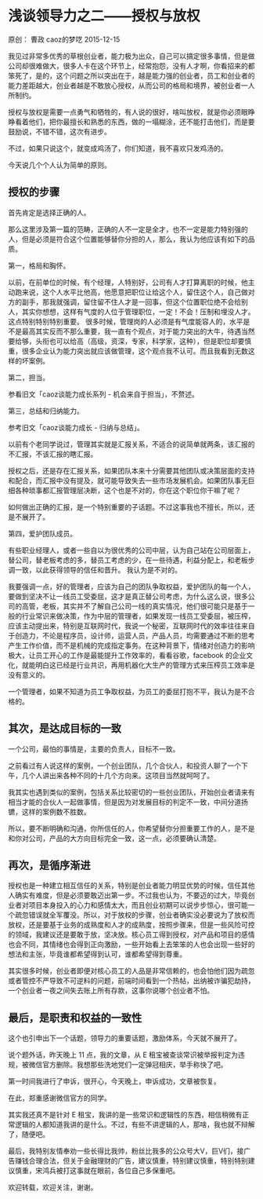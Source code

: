 # 浅谈领导力之二——授权与放权
原创： 曹政  caoz的梦呓  2015-12-15

我见过非常多优秀的草根创业者，能力极为出众，自己可以搞定很多事情，但是做公司却很难做大，很多人卡在这个环节上，经常抱怨，没有人才啊，你看招来的都笨死了，是的，这个问题之所以突出在于，越是能力强的创业者，员工和创业者的能力差距越大，创业者越是不敢放心授权，从而公司的格局和境界，被创业者一人所制约。

授权与放权是需要一点勇气和牺牲的，有人说的很好，啥叫放权，就是你必须眼睁睁看着他们，把你最擅长和熟悉的东西，做的一塌糊涂，还不能打击他们，而是要鼓励说，不错不错，这次有进步。

不过，如果只说这个，就变成鸡汤了，你们知道，我不喜欢只发鸡汤的。

今天说几个个人认为简单的原则。

## 授权的步骤

首先肯定是选择正确的人。

那么这里涉及第一篇的范畴，正确的人不一定是全才，也不一定是能力特别强的人，但是必须是符合这个位置能够替你分担的人，那么，我认为他应该有如下的品质。

第一，格局和胸怀。

以前，在前单位的时候，有个经理，人特别好，公司有人才打算离职的时候，他主动跑来说，这个人水平比他高，他愿意把职位让给这个人，留住这个人，自己做对方的副手，那我就强调，留住留不住人才是一回事，但这个位置职位绝不会给别人，其实你想想，这样有气度的人位于管理职位，一定！不会！压制和埋没人才。这点特别特别特别重要。 很多时候，管理岗的人必须是有气度能容人的，水平是不是最高其实反而不那么重要，我一直有个观点，对于能力突出的大牛，待遇当然要给够，头衔也可以给高（高级，资深，专家，科学家，这种），但是职位却要慎重，很多企业认为能力突出就应该做管理，这个观点我不认可。而且我看到无数这样的坏案例。

第二，担当。

参看旧文「caoz谈能力成长系列 - 机会来自于担当」，不赘述。

第三，总结和归纳能力。

参考旧文「caoz谈能力成长 - 归纳与总结」。

以前有个老同学说过，管理其实就是汇报关系，不适合的说简单就两条，该汇报的不汇报，不该汇报的瞎汇报。

授权之后，还是存在汇报关系，如果团队本来十分需要其他团队或决策层面的支持和配合，而汇报中没有提及，就可能导致失去一些市场发展机会。如果团队事无巨细各种琐事都汇报管理层决断，这个也是不对的，你在这个职位你干嘛了呢？

如何做出正确的汇报，是一个特别重要的子话题。不过这事我也不擅长，所以，还是不展开了。

第四，爱护团队成员。

有些职业经理人，或者一些自以为很优秀的公司中层，认为自己站在公司层面上，替公司，替老板考虑的多，替员工考虑的少，在一些待遇，利益分配上，和老板步调一致，以此获得领导的信任和晋升。 我认为是不对的。

我要强调一点，好的管理者，应该为自己的团队争取权益，爱护团队的每一个人，要做到坚决不让一线员工受委屈，这才是真正替公司考虑，为什么这么说，很多公司的高管，老板，其实并不了解自己公司一线的真实情况，他们很可能只是基于一般的行业常识来做决策，作为中层的管理者，如果发现一线员工受委屈，被压榨，应该主动提出来，特别是互联网时代，我说一个秘密，互联网时代的效率往往来自于创造力，不论是程序员，设计师，运营人员，产品人员，均需要通过不断的思考产生工作价值，而不是机械的完成指定事务。在这种背景下，情绪对创造力的影响极大，让员工开心的工作是最能提升工作效率的，看看谷歌，facebook 的企业文化，就能明白这已经是行业共识，再用机器化大生产的管理方式来压榨员工效率是没有意义的。

一个管理者，如果不知道为员工争取权益，为员工的委屈打抱不平，我认为是不合格的。

## 其次，是达成目标的一致

一个公司，最怕的事情是，主要的负责人，目标不一致。

之前看过有人说这样的案例，一个创业团队，几个合伙人，和投资人聊了一个下午，几个人讲出来各种不同的十几个方向来。这项目当然就呵呵了。

我其实也遇到类似的案例，包括关系比较密切的一些创业团队，开始创业者请来有相当才能的合伙人一起做事情，但是因为对发展目标的判定不一致，中间分道扬镳，这样的案例数不胜数。

所以，要不断明确和沟通，你所信任的人，你希望替你分担重要工作的人，是不是和你对公司，产品的大方向目标完全一致，这一点，必须要确认清楚。

## 再次，是循序渐进

授权也是一种建立相互信任的关系，特别是创业者能力明显优势的时候，信任其他人确实有难度，但是必须要敢迈出第一步。不过我也认为，不要迈的过大，毕竟创业者对项目本身投入的心力和感情太大，而且创业初期可以说步步惊心，很可能一个疏忽错误就全军覆没。所以，对于放权的步骤，创业者确实没必要说为了放权而放权，还是要基于业务的成熟度和人才的成熟度，按照步骤来，但是一些风险可控的领域，我建议还是要敢于放，坚决放。核心员工得到授权，对产品和项目的感情也会不同，其情绪也会得到正向激励，一些开始看上去笨笨的人也会出现一些好的想法和主张，毕竟谁都希望得到认可，谁都希望得到尊重。

其实很多时候，创业者即便对核心员工的人品是非常信赖的，也会怕他们因为疏忽或者管控不严导致不可逆料的问题，前端时间看到一个热帖，出纳被诈骗犯劫持，一个创业者一夜之间失去账上所有存款，这事你说哪个创业者不怕。

## 最后，是职责和权益的一致性

这个也引申出下一个话题，领导力的重要话题，激励体系，今天就不展开了。

说个题外话，昨天晚上 11 点，我的文章，从 E 租宝被查谈常识被举报判定为违规，被微信官方删除。我想那些洗地党们一定弹冠相庆，举手称快了吧。

第一时间我进行了申诉，很开心，今天晚上，申诉成功，文章被恢复。

在此，郑重感谢微信官方的同学。

其实我还真不是针对 E 租宝，我讲的是一些常识和逻辑性的东西，相信稍微有正常逻辑的人都知道我讲的是什么。不过，有些不讲逻辑的人，那啥，我也就不辩解了，随便吧。

最后，我特别友情奉劝一些长得比我帅，粉丝比我多的公众号大V，巨V们，接广告赚钱合理合法，但关于金融理财的广告，建议慎重，特别建议慎重，特别特别建议慎重，宋鸿兵被打这事就在眼前，各位自己多保重吧。

欢迎转载，欢迎关注，谢谢。


